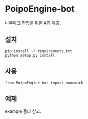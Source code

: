 # PoipoEngine-bot

나무마크 편집을 위한 API 제공.

## 설치
    pip install -r requirements.txt
    python setup.py install

## 사용
    from PoipoEngine-bot import namumark

## 예제
example 폴더 참고.
